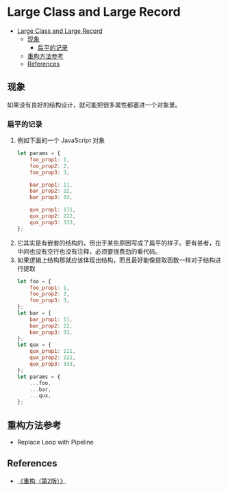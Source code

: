 # Large Class and Large Record

<!-- TOC -->

- [Large Class and Large Record](#large-class-and-large-record)
    - [现象](#现象)
        - [扁平的记录](#扁平的记录)
    - [重构方法参考](#重构方法参考)
    - [References](#references)

<!-- /TOC -->


## 现象
如果没有良好的结构设计，就可能把很多属性都塞进一个对象里。

### 扁平的记录
1. 例如下面的一个 JavaScript 对象
    ```js
    let params = {
        foo_prop1: 1,
        foo_prop2: 2,
        foo_prop3: 3,

        bar_prop1: 11,
        bar_prop2: 22,
        bar_prop3: 33,

        qux_prop1: 111,
        qux_prop2: 222,
        qux_prop3: 333,
    };
    ```
2. 它其实是有嵌套的结构的，但出于某些原因写成了扁平的样子。更有甚者，在中间也没有空行也没有注释，必须要很费劲的看代码。
3. 如果逻辑上结构那就应该体现出结构，而且最好能像提取函数一样对子结构进行提取
    ```js
    let foo = {
        foo_prop1: 1,
        foo_prop2: 2,
        foo_prop3: 3,
    };
    let bar = {
        bar_prop1: 11,
        bar_prop2: 22,
        bar_prop3: 33,
    };
    let qux = {
        qux_prop1: 111,
        qux_prop2: 222,
        qux_prop3: 333,
    };
    let params = {
        ...foo,
        ...bar,
        ...qux,
    };
    ```
    

## 重构方法参考
* Replace Loop with Pipeline


## References
* [《重构（第2版）》](https://book.douban.com/subject/33400354/)
